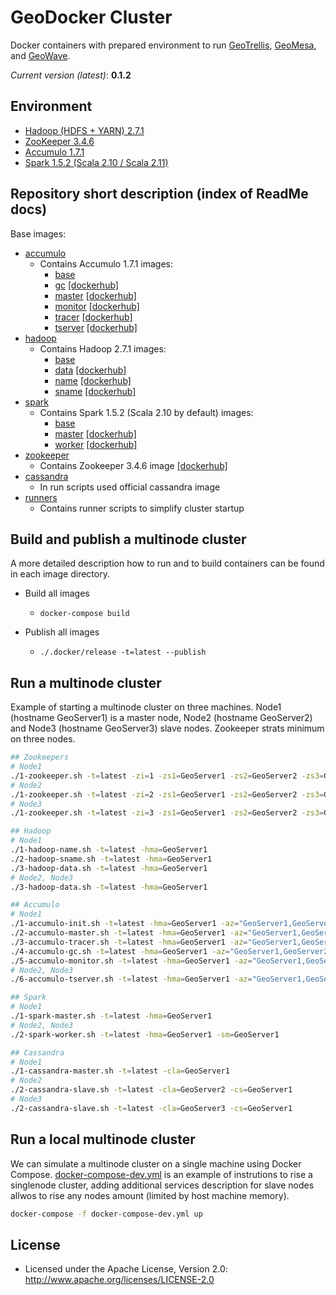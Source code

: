 # GeoDocker Cluster

Docker containers with prepared environment to run [GeoTrellis](https://github.com/geotrellis/geotrellis), [GeoMesa](https://github.com/locationtech/geomesa), and [GeoWave](https://github.com/ngageoint/geowave).

*Current version (latest)*: **0.1.2**

## Environment

* [Hadoop (HDFS + YARN) 2.7.1](https://hadoop.apache.org/)
* [ZooKeeper 3.4.6](https://zookeeper.apache.org/)
* [Accumulo 1.7.1](https://accumulo.apache.org/)
* [Spark 1.5.2 (Scala 2.10 / Scala 2.11)](http://spark.apache.org/)

## Repository short description (index of ReadMe docs)

Base images:

* [accumulo](./accumulo)
  * Contains Accumulo 1.7.1 images: 
    * [base](./accumulo/base)
    * [gc](./accumulo/gc) [[dockerhub]](https://hub.docker.com/r/daunnc/geodocker-accumulo-gc/)
    * [master](./accumulo/master) [[dockerhub]](https://hub.docker.com/r/daunnc/geodocker-accumulo-master/)
    * [monitor](./accumulo/monitor) [[dockerhub]](https://hub.docker.com/r/daunnc/geodocker-accumulo-monitor/)
    * [tracer](./accumulo/tracer) [[dockerhub]](https://hub.docker.com/r/daunnc/geodocker-accumulo-tracer/)
    * [tserver](./accumulo/tserver) [[dockerhub]](https://hub.docker.com/r/daunnc/geodocker-accumulo-tserver/)
* [hadoop](./hadoop)
  * Contains Hadoop 2.7.1 images:
    * [base](./hadoop/base) 
    * [data](./hadoop/data) [[dockerhub]](https://hub.docker.com/r/daunnc/geodocker-hadoop-data/)
    * [name](./hadoop/name) [[dockerhub]](https://hub.docker.com/r/daunnc/geodocker-hadoop-name/)
    * [sname](./hadoop/sname) [[dockerhub]](https://hub.docker.com/r/daunnc/geodocker-hadoop-sname/)
* [spark](./spark)
  * Contains Spark 1.5.2 (Scala 2.10 by default) images:
    * [base](./spark/base) 
    * [master](./spark/master) [[dockerhub]](https://hub.docker.com/r/daunnc/geodocker-spark-master/)
    * [worker](./spark/worker) [[dockerhub]](https://hub.docker.com/r/daunnc/geodocker-spark-worker/)
* [zookeeper](./zookeeper)
  * Contains Zookeeper 3.4.6 image [[dockerhub]](https://hub.docker.com/r/daunnc/geodocker-zookeeper/)
* [cassandra](https://hub.docker.com/_/cassandra/)
  * In run scripts used official cassandra image
* [runners](./runners)
  * Contains runner scripts to simplify cluster startup

## Build and publish a multinode cluster

A more detailed description how to run and to build containers can be found in each image directory.

* Build all images
  * `docker-compose build`

* Publish all images
  * `./.docker/release -t=latest --publish`

## Run a multinode cluster

Example of starting a multinode cluster on three machines. Node1 (hostname GeoServer1) is a master node, Node2 (hostname GeoServer2) and Node3 (hostname GeoServer3) slave nodes. Zookeeper strats minimum on three nodes.

```bash
## Zookeepers
# Node1
./1-zookeeper.sh -t=latest -zi=1 -zs1=GeoServer1 -zs2=GeoServer2 -zs3=GeoServer3
# Node2
./1-zookeeper.sh -t=latest -zi=2 -zs1=GeoServer1 -zs2=GeoServer2 -zs3=GeoServer3
# Node3
./1-zookeeper.sh -t=latest -zi=3 -zs1=GeoServer1 -zs2=GeoServer2 -zs3=GeoServer3

## Hadoop
# Node1
./1-hadoop-name.sh -t=latest -hma=GeoServer1
./2-hadoop-sname.sh -t=latest -hma=GeoServer1
./3-hadoop-data.sh -t=latest -hma=GeoServer1
# Node2, Node3
./3-hadoop-data.sh -t=latest -hma=GeoServer1

## Accumulo
# Node1
./1-accumulo-init.sh -t=latest -hma=GeoServer1 -az="GeoServer1,GeoServer2,GeoServer3" -as=secret -ap=GisPwd -in=gis
./2-accumulo-master.sh -t=latest -hma=GeoServer1 -az="GeoServer1,GeoServer2,GeoServer3" -as=secret -ap=GisPwd -in=gis
./3-accumulo-tracer.sh -t=latest -hma=GeoServer1 -az="GeoServer1,GeoServer2,GeoServer3" -as=secret -ap=GisPwd -in=gis
./4-accumulo-gc.sh -t=latest -hma=GeoServer1 -az="GeoServer1,GeoServer2,GeoServer3" -as=secret -ap=GisPwd -in=gis
./5-accumulo-monitor.sh -t=latest -hma=GeoServer1 -az="GeoServer1,GeoServer2,GeoServer3" -as=secret -ap=GisPwd -in=gis
# Node2, Node3
./6-accumulo-tserver.sh -t=latest -hma=GeoServer1 -az="GeoServer1,GeoServer2,GeoServer3" -as=secret -ap=GisPwd -in=gis

## Spark
# Node1
./1-spark-master.sh -t=latest -hma=GeoServer1
# Node2, Node3
./2-spark-worker.sh -t=latest -hma=GeoServer1 -sm=GeoServer1

## Cassandra
# Node1
./1-cassandra-master.sh -t=latest -cla=GeoServer1
# Node2
./2-cassandra-slave.sh -t=latest -cla=GeoServer2 -cs=GeoServer1
# Node3
./2-cassandra-slave.sh -t=latest -cla=GeoServer3 -cs=GeoServer1
```

## Run a local multinode cluster

We can simulate a multinode cluster on a single machine using Docker Compose. [docker-compose-dev.yml](./docker-compose-dev.yml) is an example of instrutions to rise a singlenode cluster, adding additional services description for slave nodes allwos to rise any nodes amount (limited by host machine memory).

```bash
docker-compose -f docker-compose-dev.yml up 
```

## License

* Licensed under the Apache License, Version 2.0: http://www.apache.org/licenses/LICENSE-2.0
